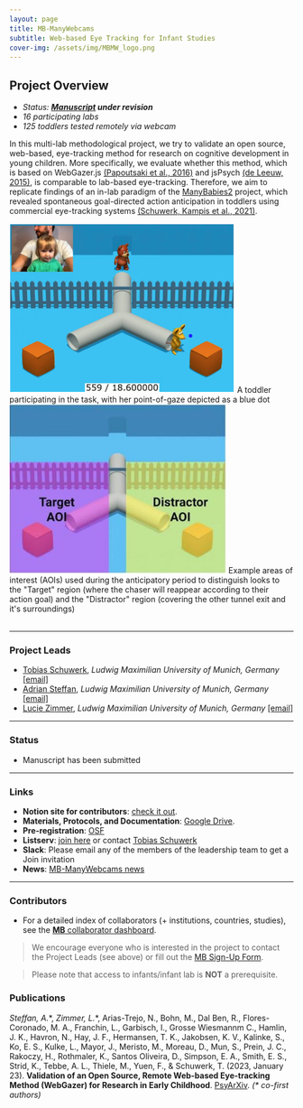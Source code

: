 ```yaml
---
layout: page
title: MB-ManyWebcams
subtitle: Web-based Eye Tracking for Infant Studies
cover-img: /assets/img/MBMW_logo.png
---
```


## Project Overview

* *Status: **<a href="https://psyarxiv.com/7924h/" target="_blank">Manuscript</a> under revision***
* *16 participating labs*
* *125 toddlers tested remotely via webcam*

In this multi-lab methodological project, we try to validate an open source, web-based, eye-tracking method for research on cognitive development in young children. 
More specifically, we evaluate whether this method, which is based on WebGazer.js [(Papoutsaki et al., 2016)](http://cs.brown.edu/people/apapouts/papers/ijcai2016webgazer.pdf) and jsPsych [(de Leeuw, 2015)](https://link.springer.com/article/10.3758%2Fs13428-014-0458-y), is comparable to lab-based eye-tracking. 
Therefore, we aim to replicate findings of an in-lab paradigm of the [ManyBabies2]({{site.baseurl}}/MB2/) project, which revealed spontaneous goal-directed action anticipation in toddlers using commercial eye-tracking systems [(Schuwerk, Kampis et al., 2021)](https://psyarxiv.com/x4jbm/).
<br>

<div class="container">
   <div class="row justify-content-around">
        <div class="col-lg-6 col-md-6 col-sm-6 col-xs-6">
            <img src="/assets/img/manywebcams1.png" height="300">
            A toddler participating in the task, with her point-of-gaze depicted as a blue dot
        </div>
        <div class="col-lg-6 col-md-6 col-sm-6 col-xs-6">
            <img src="/assets/img/manywebcams_AOIs.jpg" height="300">
            Example areas of interest (AOIs) used during the anticipatory period to distinguish looks to the "Target" region (where the chaser will reappear according to their action goal) and the "Distractor" region (covering the other tunnel exit and it's surroundings)
        </div>
    </div>
</div>

<!--    
<div class="row justify-content-around"><img style="float: center;" src="/assets/img/manywebcams1.png" width="500">
  An infant participating in the task, with her point-of-gaze depicted as a blue dot
</div> 
<br>
<div class="row justify-content-around"><img style="float: center;" src="/assets/img/manywebcams_AOIs.jpg" width="400"></div> 
<br>
--> 
<!-- <img style="float: center;" src="/assets/img/manywebcams_fig1_new.jpg">-->

<br>


***
### Project Leads
* [Tobias Schuwerk](https://www.en.cas.uni-muenchen.de/rir/junior_rir/previous_junior_rir/schuhwerk_tobias/index.html), *Ludwig Maximilian University of Munich, Germany* [[email]](mailto:tobias.schuwerk@psy.lmu.de)
* [Adrian Steffan](https://adriansteffan.com/), *Ludwig Maximilian University of Munich, Germany* [[email]](mailto:adrian.steffan@hotmail.de)
* [Lucie Zimmer](https://www.psy.lmu.de/pbi/personen/wiss_mitarbeiter/lucie_zimmer/index.html), *Ludwig Maximilian University of Munich, Germany* [[email]](mailto:lucie.zimmer@psy.lmu.de)


***
### Status
* Manuscript has been submitted


***
### Links
* **Notion site for contributors**: [check it out](https://lmutom.notion.site/ManyWebcams-Overview-24e47023e9dd47fea40c1a3a472c5138).
* **Materials, Protocols, and Documentation**: [Google Drive](https://drive.google.com/drive/folders/1U33JTq1CH9sxqM1sBfGtnaAxpMNU_RLx).
* **Pre-registration**: [OSF](https://osf.io/smya4)
* **Listserv**: [join here](https://lists.lrz.de/mailman/listinfo/online_mb2) or contact [Tobias Schuwerk](mailto:tobias.schuwerk@psy.lmu.de)
* **Slack**: Please email any of the members of the leadership team to get a Join invitation
* **News**: [MB-ManyWebcams news]({{site.baseurl}}/tags/#MB-ManyWebcams)


***
### Contributors
* For a detailed index of collaborators (+ institutions, countries, studies), see the [**MB** collaborator dashboard](https://manybabies.shinyapps.io/shiny_mb_map/).

> We encourage everyone who is interested in the project to contact the Project Leads (see above) or fill out the [MB Sign-Up Form]({{site.baseurl}}/get_involved/).

> Please note that access to infants/infant lab is **NOT** a prerequisite.


### Publications
*Steffan, A.*\*, *Zimmer, L.*\*, Arias-Trejo, N., Bohn, M., Dal Ben, R., Flores-Coronado, M. A., Franchin, L., Garbisch, I., Grosse Wiesmannm C., Hamlin, J. K., Havron, N., Hay, J. F., Hermansen, T. K., Jakobsen, K. V., Kalinke, S., Ko, E. S., Kulke, L., Mayor, J., Meristo, M., Moreau, D., Mun, S., Prein, J. C., Rakoczy, H., Rothmaler, K., Santos Oliveira, D., Simpson, E. A., Smith, E. S., Strid, K., Tebbe, A. L., Thiele, M., Yuen, F., & Schuwerk, T. (2023, January 23). **Validation of an Open Source, Remote Web-based Eye-tracking Method (WebGazer) for Research in Early Childhood**. [PsyArXiv](https://psyarxiv.com/7924h/). <i>(\* co-first authors)</i>
